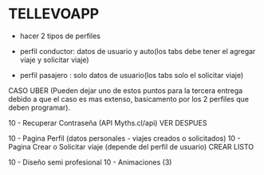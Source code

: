# TELLEVOAPP

- hacer 2 tipos de perfiles

- perfil conductor: datos de usuario y auto(los tabs debe tener el agregar viaje y solicitar viaje)
- perfil pasajero : solo datos de usuario(los tabs solo el solicitar viaje)


CASO UBER (Pueden dejar uno de estos puntos para la tercera entrega debido a que el caso es mas extenso, basicamento por los 2 perfiles que deben programar).

<!-- 5  - Login (LocalStorage) -->
<!-- 10 - Registro (localStorage) -->


10 - Recuperar Contraseña (API Myths.cl/api)    VER DESPUES 

<!-- XDDDDDDDDDDDDDDDD -->

10 - Pagina Perfil (datos personales - viajes creados o solicitados)
10 - Pagina Crear o Solicitar viaje (depende del perfil de usuario)   CREAR LISTO



10 - Diseño semi profesional
10 - Animaciones (3)
